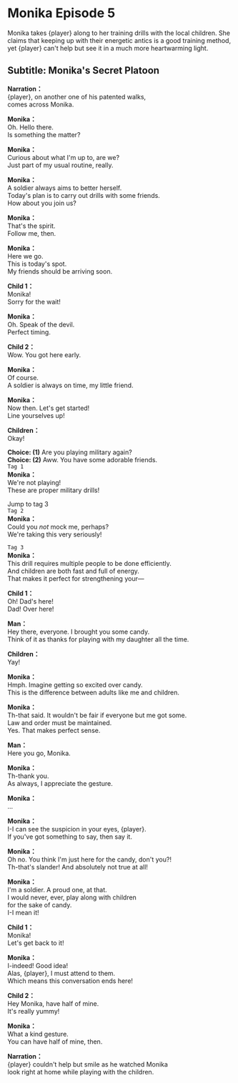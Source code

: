 # Monika Episode 5
Monika takes {player} along to her training drills with the local children. She claims that keeping up with their energetic antics is a good training method, yet {player} can't help but see it in a much more heartwarming light.
  
## Subtitle: Monika's Secret Platoon
  
**Narration：**  
{player}, on another one of his patented walks,  
comes across Monika.  
  
**Monika：**  
Oh. Hello there.  
Is something the matter?  
  
**Monika：**  
Curious about what I'm up to, are we?  
Just part of my usual routine, really.  
  
**Monika：**  
A soldier always aims to better herself.  
Today's plan is to carry out drills with some friends.  
How about you join us?  
  
**Monika：**  
That's the spirit.  
Follow me, then.  
  
**Monika：**  
Here we go.  
This is today's spot.  
My friends should be arriving soon.  
  
**Child 1：**  
Monika!  
Sorry for the wait!  
  
**Monika：**  
Oh. Speak of the devil.  
Perfect timing.  
  
**Child 2：**  
Wow. You got here early.  
  
**Monika：**  
Of course.  
A soldier is always on time, my little friend.  
  
**Monika：**  
Now then. Let's get started!  
Line yourselves up!  
  
**Children：**  
Okay!  
  
**Choice: (1)**  Are you playing military again?  
**Choice: (2)**  Aww. You have some adorable friends.  
`Tag 1`  
**Monika：**  
We're not playing!  
These are proper military drills!  
  
Jump to tag 3  
`Tag 2`  
**Monika：**  
Could you *not* mock me, perhaps?  
We're taking this very seriously!  
  
`Tag 3`  
**Monika：**  
This drill requires multiple people to be done efficiently.  
And children are both fast and full of energy.  
That makes it perfect for strengthening your—  
  
**Child 1：**  
Oh! Dad's here!  
Dad! Over here!  
  
**Man：**  
Hey there, everyone. I brought you some candy.  
Think of it as thanks for playing with my daughter all the time.  
  
**Children：**  
Yay!  
  
**Monika：**  
Hmph. Imagine getting so excited over candy.  
This is the difference between adults like me and children.  
  
**Monika：**  
Th-that said. It wouldn't be fair if everyone but me got some.  
Law and order must be maintained.  
Yes. That makes perfect sense.  
  
**Man：**  
Here you go, Monika.  
  
**Monika：**  
Th-thank you.  
As always, I appreciate the gesture.  
  
**Monika：**  
...  
  
**Monika：**  
I-I can see the suspicion in your eyes, {player}.  
If you've got something to say, then say it.  
  
**Monika：**  
Oh no. You think I'm just here for the candy, don't you?!  
Th-that's slander! And absolutely not true at all!  
  
**Monika：**  
I'm a soldier. A proud one, at that.  
I would never, ever, play along with children  
for the sake of candy.  
I-I mean it!  
  
**Child 1：**  
Monika!  
Let's get back to it!  
  
**Monika：**  
I-indeed! Good idea!  
Alas, {player}, I must attend to them.  
Which means this conversation ends here!  
  
**Child 2：**  
Hey Monika, have half of mine.  
It's really yummy!  
  
**Monika：**  
What a kind gesture.  
You can have half of mine, then.  
  
**Narration：**  
{player} couldn't help but smile as he watched Monika  
look right at home while playing with the children.  
